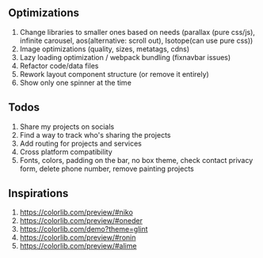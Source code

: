 ## Optimizations

1. Change libraries to smaller ones based on needs (parallax (pure css/js), infinite carousel, aos(alternative: scroll out), Isotope(can use pure css))
2. Image optimizations (quality, sizes, metatags, cdns)
3. Lazy loading optimization / webpack bundling (fixnavbar issues)
4. Refactor code/data files
5. Rework layout component structure (or remove it entirely)
6. Show only one spinner at the time

## Todos

1. Share my projects on socials
2. Find a way to track who's sharing the projects
3. Add routing for projects and services
4. Cross platform compatibility
5. Fonts, colors, padding on the bar, no box theme, check contact privacy form, delete phone number, remove painting projects 

## Inspirations

1. https://colorlib.com/preview/#niko
2. https://colorlib.com/preview/#oneder
3. https://colorlib.com/demo?theme=glint
4. https://colorlib.com/preview/#ronin
5. https://colorlib.com/preview/#alime